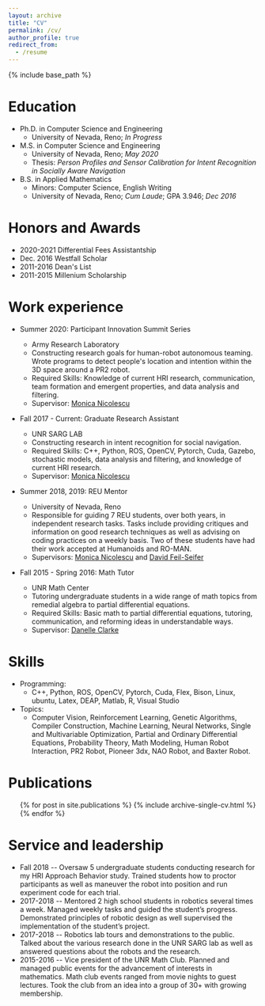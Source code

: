 ```yaml
---
layout: archive
title: "CV"
permalink: /cv/
author_profile: true
redirect_from:
  - /resume
---
```


{% include base_path %}

Education
======
* Ph.D. in Computer Science and Engineering
  * University of Nevada, Reno; _In Progress_
* M.S. in Computer Science and Engineering
  * University of Nevada, Reno; _May 2020_
  * Thesis: _Person Profiles and Sensor Calibration for Intent Recognition in Socially Aware Navigation_
* B.S. in Applied Mathematics
  * Minors: Computer Science, English Writing
  * University of Nevada, Reno; *Cum Laude*; GPA 3.946; _Dec 2016_

Honors and Awards
======
* 2020-2021 Differential Fees Assistantship
* Dec. 2016 Westfall Scholar
* 2011-2016 Dean's List
* 2011-2015 Millenium Scholarship

Work experience
======
* Summer 2020: Participant Innovation Summit Series
  * Army Research Laboratory
  * Constructing research goals for human-robot autonomous teaming. Wrote programs to detect people's location and intention within the 3D space around a PR2 robot.
  * Required Skills: Knowledge of current HRI research, communication, team formation and emergent properties, and data analysis and filtering.
  * Supervisor: [Monica Nicolescu](https://www.cse.unr.edu/~monica/)
  
* Fall 2017 - Current: Graduate Research Assistant
  * UNR SARG LAB
  * Constructing research in intent recognition for social navigation.
  * Required Skills: C++, Python, ROS, OpenCV, Pytorch, Cuda, Gazebo, stochastic models, data analysis and filtering, and knowledge of current HRI research.
  * Supervisor: [Monica Nicolescu](https://www.cse.unr.edu/~monica/)
  
* Summer 2018, 2019: REU Mentor
  * University of Nevada, Reno
  * Responsible for guiding 7 REU students, over both years, in independent research tasks. Tasks include providing critiques and information on good research techniques as well as advising on coding practices on a weekly basis. Two of these students have had their work accepted at Humanoids and RO-MAN.
  * Supervisors: [Monica Nicolescu](https://www.cse.unr.edu/~monica/) and [David Feil-Seifer](https://www.cse.unr.edu/~dave/)
  
* Fall 2015 - Spring 2016: Math Tutor
  * UNR Math Center
  * Tutoring undergraduate students in a wide range of math topics from remedial algebra to partial differential equations.
  * Required Skills: Basic math to partial differential equations, tutoring, communication, and reforming ideas in understandable ways.
  * Supervisor: [Danelle Clarke](ddclarke@unr.edu)

Skills
======
* Programming:
  * C++, Python, ROS, OpenCV, Pytorch, Cuda, Flex, Bison, Linux, ubuntu, Latex, DEAP, Matlab, R, Visual Studio
* Topics: 
  * Computer Vision, Reinforcement Learning, Genetic Algorithms, Compiler Construction, Machine Learning, Neural Networks, Single and Multivariable Optimization, Partial and Ordinary Differential Equations, Probability Theory, Math Modeling, Human Robot Interaction, PR2 Robot, Pioneer 3dx, NAO Robot, and Baxter Robot.

Publications
======
<ul>{% for post in site.publications %}
    {% include archive-single-cv.html %}
{% endfor %}</ul>
<!--   
Talks
======
  <ul>{% for post in site.talks %}
    {% include archive-single-talk-cv.html %}
  {% endfor %}</ul> -->
  
<!-- Teaching
======
  <ul>{% for post in site.teaching %}
    {% include archive-single-cv.html %}
  {% endfor %}</ul> -->
  
Service and leadership
======
* Fall 2018 -- Oversaw 5 undergraduate students conducting research for my HRI Approach Behavior study. Trained students how to proctor participants as well as maneuver the robot into position and run experiment code for each trial.
* 2017-2018 -- Mentored 2 high school students in robotics several times a week. Managed weekly tasks and guided the student’s progress. Demonstrated principles of robotic design as well supervised the implementation of the student’s project.
* 2017-2018 -- Robotics lab tours and demonstrations to the public. Talked about the various research done in the UNR SARG lab as well as answered questions about the robots and the research.
* 2015-2016 -- Vice president of the UNR Math Club. Planned and managed public events for the advancement of interests in mathematics. Math club events ranged from movie nights to guest lectures. Took the club from an idea into a group of 30+ with growing membership.


